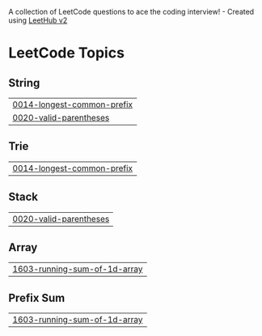 A collection of LeetCode questions to ace the coding interview! - Created using [LeetHub v2](https://github.com/arunbhardwaj/LeetHub-2.0)
<!---LeetCode Topics Start-->
# LeetCode Topics
## String
|  |
| ------- |
| [0014-longest-common-prefix](https://github.com/Yelagandula/Leet-Code-Psuhes/tree/master/0014-longest-common-prefix) |
| [0020-valid-parentheses](https://github.com/Yelagandula/Leet-Code-Psuhes/tree/master/0020-valid-parentheses) |
## Trie
|  |
| ------- |
| [0014-longest-common-prefix](https://github.com/Yelagandula/Leet-Code-Psuhes/tree/master/0014-longest-common-prefix) |
## Stack
|  |
| ------- |
| [0020-valid-parentheses](https://github.com/Yelagandula/Leet-Code-Psuhes/tree/master/0020-valid-parentheses) |
## Array
|  |
| ------- |
| [1603-running-sum-of-1d-array](https://github.com/Yelagandula/Leet-Code-Psuhes/tree/master/1603-running-sum-of-1d-array) |
## Prefix Sum
|  |
| ------- |
| [1603-running-sum-of-1d-array](https://github.com/Yelagandula/Leet-Code-Psuhes/tree/master/1603-running-sum-of-1d-array) |
<!---LeetCode Topics End-->